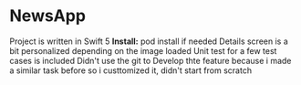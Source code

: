 # NewsApp
Project is written in Swift 5
**Install:** pod install if needed 
Details screen is a bit personalized depending on the image loaded
Unit test for a few test cases is included
Didn't use the git to Develop thte feature because i made a similar task before so i custtomized it, didn't start from scratch
